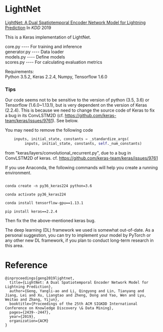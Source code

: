 # LightNet
[LightNet: A Dual Spatiotemporal Encoder Network Model for Lightning Prediction](https://dl.acm.org/doi/10.1145/3292500.3330717) In *KDD* 2019

This is a Keras implementation of LightNet.

core.py       ---- For training and inference    
generator.py  ---- Data loader    
models.py ---- Define models    
scores.py     ---- For calculating evaluation metrics   

Requirements:   
Python 3.5.2, Keras 2.2.4, Numpy, Tensorflow 1.6.0


### Tips
Our code seems not to be sensitive to the version of python (3.5, 3.6) or Tensorflow (1.6.0~1.13.1), but is very dependent on the version of Keras (2.2.4). This is because we need to change the source code of Keras to fix a bug in its ConvLSTM2D (cf. https://github.com/keras-team/keras/issues/9761). See below. 

You may need to remove the following code 
```python
    inputs, initial_state, constants = _standardize_args(
         inputs, initial_state, constants, self._num_constants)
```
from "keras/layers/convolutional_recurrent.py", due to a bug in ConvLSTM2D of keras. cf. https://github.com/keras-team/keras/issues/9761


If you use Anaconda, the following commands will help you create a running environment.
~~~~~~~~~~~~~~~~~~~~~~~~~~~~~~~~~~~~~~~~~~~~~~~~~~~~~~

conda create -n py36_keras224 python=3.6

conda activate py36_keras224 

conda install tensorflow-gpu==1.13.1

pip install keras==2.2.4

~~~~~~~~~~~~~~~~~~~~~~~~~~~~~~~~~~~~~~~~~~~~~~~~~~~~~~
Then fix the the above-mentioned keras bug.


The deep learning (DL) framework we used is somewhat out-of-date. As a personal suggestion, you can try to implement your model by PyTorch or any other new DL framework, if you plan to conduct long-term research in this area.


# Reference  
```
@inproceedings{geng2019lightnet,
  title={LightNet: A Dual Spatiotemporal Encoder Network Model for Lightning Prediction},
  author={Geng, Yangli-ao and Li, Qingyong and Lin, Tianyang and Jiang, Lei and Xu, Liangtao and Zheng, Dong and Yao, Wen and Lyu, Weitao and Zhang, Yijun},
  booktitle={Proceedings of the 25th ACM SIGKDD International Conference on Knowledge Discovery \& Data Mining},
  pages={2439--2447},
  year={2019},
  organization={ACM}
}
```
